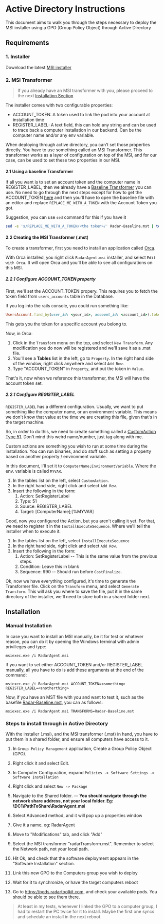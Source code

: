 # Active Directory Instructions

This document aims to walk you through the steps necessary to deploy the MSI installer using a GPO (Group Policy Object)
through Active Directory


## Requirements

### 1. Installer

Download the latest [MSI installer](https://pods.radartoolkit.com/client_versions/stable/packages/msi-amd64/download)

### 2. MSI Transformer

>If you already have an MSI transformer with you, please proceed to the next [Installation Section](#installation)


The installer comes with two configurable properties:

* ACCOUNT_TOKEN: A token used to link the pod into your account at installation time
* REGISTER_LABEL: A text field, this can hold any string and can be used to trace back a computer installation in our backend. Can be the computer name and/or any env variable.

When deploying through active directory, you can't set those properties directly. You have to use something called an MSI Transformer.
This transformer works as a layer of configuration on top of the MSI, and for our case, can be used to set these two properties in our MSI.

#### 2.1 Using a baseline Transformer

If all you want is to set an account token and the computer name in REGISTER_LABEL, then we already have a [Baseline Transformer](files/ActiveDirectoryInstructions/Radar-Baseline.mst) you can use. No need to go through the next steps except for how to get the ACCOUNT_TOKEN [here](#221-configure-account_token-property) and then you'll have to open the baseline file with an editor and replace `REPLACE_ME_WITH_A_TOKEN` with the Account Token you got.

Suggestion, you can use `sed` command for this if you have it

```sh
sed -e 's/REPLACE_ME_WITH_A_TOKEN/<the token>/' Radar-Baseline.mst | tee Radar-MyToken.mst
```

#### 2.2 Creating the MSI Transformer (.mst)

To create a transformer, first you need to install an application called [Orca](https://learn.microsoft.com/pt-br/windows/win32/msi/orca-exe).

With Orca installed, you right click `RadarAgent.msi` installer, and select `Edit with Orca`. It will open Orca and you'll be able to see all configurations on this MSI.


##### 2.2.1 Configure ACCOUNT_TOKEN property

First, we'll set the ACCOUNT_TOKEN propery. This requires you to fetch the token field from `users_accounts` table in the Database.

If you log into the rails console, you could run something like:

```rb
UsersAccount.find_by(user_id: <your_id>, account_id: <account_id>).token
```

This gets you the token for a specific account you belong to.

Now, in Orca:

1. Click in the `Transform` menu on the top, and select `New Transform`. Any modification you do now will be registered and we'll save it as a .mst file.
2. You'll see a **Tables**  list in the left, go to `Property`. In the right hand side of the window, right click anywhere and select `Add Row`.
3. Type "ACCOUNT_TOKEN" in `Property`, and put the token in `Value`.


That's it, now when we reference this transformer, the MSI will have the account token set.

##### 2.2.1 Configure REGISTER_LABEL

`REGISTER_LABEL` has a different configuration. Usually, we want to put something like the computer name, or an environment variable. This means we don't know that value at the time we are creating this file, given that's in the target machine.

So, in order to do this, we need to create something called a [CustomAction Type 51](https://learn.microsoft.com/lv-lv/windows/win32/msi/custom-action-type-51). Don't mind this weird name/number, just tag along with me.

Custom actions are something you wish to run at some time during the installation. You can run binaries, and do stuff such as setting a property based on another property / environment variable.

In this document, I'll set it to `ComputerName;EnvironmentVariable`. Where the env. variable is called `MYVAR`.

1. In the tables list on the left, select `CustomAction`.
2. In the right hand side, right click and select `Add Row`.
3. Insert the following in the form:
   1. Action: SetRegisterLabel
   2. Type: 51
   3. Source: REGISTER_LABEL
   4. Target: [ComputerName];[%MYVAR]


Good, now you configured the Action, but you aren't calling it yet. For that, we need to register it in the `InstallExecuteSequence`. Where we'll tell the installer when to execute it.

1. In the tables list on the left, select `InstallExecuteSequence`
2. In the right hand side, right click and select `Add Row`.
3. Insert the following in the form:
   1. Action: SetRegisterLabel -- This is the same value from the previous steps.
   2. Condition: Leave this in blank
   3. Sequence: 990 -- Should run before `CostFinalize`.


Ok, now we have everything configured, it's time to generate the Transformer file. Click on the `Transform` menu, and select `Generate Transform`. This will ask you where to save the file, put it in the same directory of the installer, we'll need to store both in a shared folder next.

## Installation

### Manual Installation

In case you want to install an MSI manually, be it for test or whatever reason,
you can do it by opening the Windows terminal with admin privilleges and type:

```
msiexec.exe /i RadarAgent.msi
```

If you want to set either ACCOUNT_TOKEN and/or REGISTER_LABEL manually, all you have to do is add these arguments at the end of the command:

```
msiexec.exe /i RadarAgent.msi ACCOUNT_TOKEN=<something> REGISTER_LABEL=<anotherthing>
```

Now, if you have an MST file with you and want to test it, such as the basefile [Radar-Baseline.mst](files/ActiveDirectoryInstructions/Radar-Baseline.mst), you can as follows:

```
msiexec.exe /i RadarAgent.msi TRANSFORMS=Radar-Baseline.mst
```

### Steps to install through in Active Directory


With the installer (.msi), and the MSI transformer (.mst) in hand, you have to put them in a shared folder, and ensure all computers have access to it.

1. In `Group Policy Management` application, Create a Group Policy Object (GPO).

2. Right click it and select Edit.
3. In Computer Configuration, expand `Policies -> Software Settings -> Software Installation`

4. Right click and select `New -> Package`

5. Navigate to the Shared folder. — **You should navigate through the network share address, not your local folder. Eg: \\DC1\PathToShare\RadarAgent.msi**

6. Select Advanced method, and it will pop up a properties window

7. Give it a name. eg: RadarAgent

8. Move to "Modifications" tab, and click "Add"

9. Select the MSI transformer "radarTransform.mst". Remember to select the Network path, not your local path.

10. Hit Ok, and check that the software deployment appears in the "Software Installation" section.

11. Link this new GPO to the Computers group you wish to deploy

12. Wait for it to synchronize, or have the target computers reboot

13. Go to https://pods.radartoolkit.com, and check your available pods. You should be able to see them there.


> At least in my tests, whenever I linked the GPO to a computer group, I had to restart the PC twice for it to install. Maybe the first one syncs and schedule an install in the next reboot.

